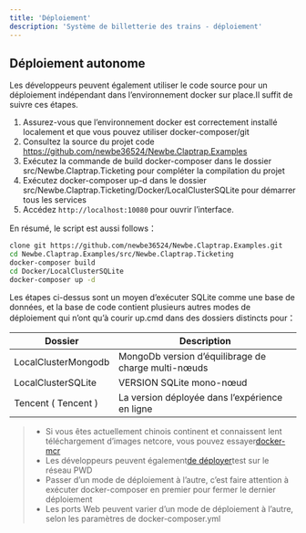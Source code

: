 ```yaml
---
title: 'Déploiement'
description: 'Système de billetterie des trains - déploiement'
---
```



<!--
## 在线体验

该样例已经被部署在 <http://ticketing.newbe.pro> 网站上。

### 限时开放（还在备案）

由于运营成本的原因，该系统仅在以下特定的时段开放：

| 日期   | 时段        |
| ------ | ----------- |
| 工作日 | 12:00-14:00 |
| 工作日 | 20:00-22:00 |
| 周末   | 19:00-23:00 |

每次重新开放时，系统将会被重置，上一次开放的所有数据将被清空。

#### swagger 文档

为了更有效的抢票，开发者可以根据 swagger 文档给出的 API 开发自动抢票工具。文档地址<http://ticketing.newbe.pro/swagger> -->

## Déploiement autonome

Les développeurs peuvent également utiliser le code source pour un déploiement indépendant dans l’environnement docker sur place.Il suffit de suivre ces étapes.

1. Assurez-vous que l’environnement docker est correctement installé localement et que vous pouvez utiliser docker-composer/git
2. Consultez la source du projet code <https://github.com/newbe36524/Newbe.Claptrap.Examples>
3. Exécutez la commande de build docker-composer dans le dossier src/Newbe.Claptrap.Ticketing pour compléter la compilation du projet
4. Exécutez docker-composer up-d dans le dossier src/Newbe.Claptrap.Ticketing/Docker/LocalClusterSQLite pour démarrer tous les services
5. Accédez `http://localhost:10080` pour ouvrir l’interface.

En résumé, le script est aussi follows：

```bash
clone git https://github.com/newbe36524/Newbe.Claptrap.Examples.git
cd Newbe.Claptrap.Examples/src/Newbe.Claptrap.Ticketing
docker-composer build
cd Docker/LocalClusterSQLite
docker-composer up -d
```

Les étapes ci-dessus sont un moyen d’exécuter SQLite comme une base de données, et la base de code contient plusieurs autres modes de déploiement qui n’ont qu’à courir up.cmd dans des dossiers distincts pour：

| Dossier             | Description                                         |
| ------------------- | --------------------------------------------------- |
| LocalClusterMongodb | MongoDb version d’équilibrage de charge multi-nœuds |
| LocalClusterSQLite  | VERSION SQLite mono-nœud                            |
| Tencent ( Tencent ) | La version déployée dans l’expérience en ligne      |

> - Si vous êtes actuellement chinois continent et connaissent lent téléchargement d’images netcore, vous pouvez essayer[docker-mcr](https://github.com/newbe36524/Newbe.McrMirror)
> - Les développeurs peuvent également[de déployer](https://labs.play-with-docker.com/)test sur le réseau PWD
> - Passer d’un mode de déploiement à l’autre, c’est faire attention à exécuter docker-composer en premier pour fermer le dernier déploiement
> - Les ports Web peuvent varier d’un mode de déploiement à l’autre, selon les paramètres de docker-composer.yml
